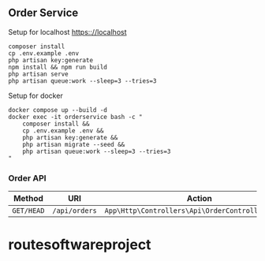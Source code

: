 ## Order Service

Setup for localhost <a href="https:://localhost">https:://localhost</a>

```
composer install
cp .env.example .env
php artisan key:generate
npm install && npm run build
php artisan serve
php artisan queue:work --sleep=3 --tries=3
```

Setup for docker

```
docker compose up --build -d
docker exec -it orderservice bash -c "
    composer install &&
    cp .env.example .env &&
    php artisan key:generate &&
    php artisan migrate --seed &&
    php artisan queue:work --sleep=3 --tries=3
"
```

### Order API

| Method     | URI           | Action                                            |
| ---------- | ------------- | ------------------------------------------------- |
| `GET/HEAD` | `/api/orders` | `App\Http\Controllers\Api\OrderController@orders` |
# routesoftwareproject
